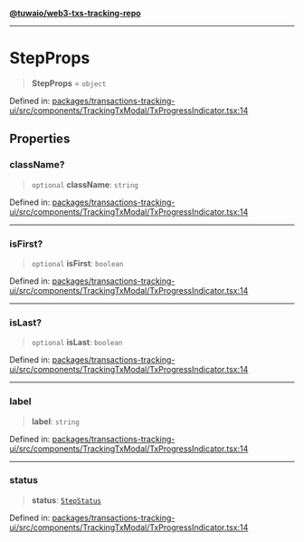 [**@tuwaio/web3-txs-tracking-repo**](../../../README.md)

***

# StepProps

> **StepProps** = `object`

Defined in: [packages/transactions-tracking-ui/src/components/TrackingTxModal/TxProgressIndicator.tsx:14](https://github.com/TuwaIO/web3-transactions-tracking/blob/65f363300724bdf9b035eaffd2ca6ee39c3a7709/packages/transactions-tracking-ui/src/components/TrackingTxModal/TxProgressIndicator.tsx#L14)

## Properties

### className?

> `optional` **className**: `string`

Defined in: [packages/transactions-tracking-ui/src/components/TrackingTxModal/TxProgressIndicator.tsx:14](https://github.com/TuwaIO/web3-transactions-tracking/blob/65f363300724bdf9b035eaffd2ca6ee39c3a7709/packages/transactions-tracking-ui/src/components/TrackingTxModal/TxProgressIndicator.tsx#L14)

***

### isFirst?

> `optional` **isFirst**: `boolean`

Defined in: [packages/transactions-tracking-ui/src/components/TrackingTxModal/TxProgressIndicator.tsx:14](https://github.com/TuwaIO/web3-transactions-tracking/blob/65f363300724bdf9b035eaffd2ca6ee39c3a7709/packages/transactions-tracking-ui/src/components/TrackingTxModal/TxProgressIndicator.tsx#L14)

***

### isLast?

> `optional` **isLast**: `boolean`

Defined in: [packages/transactions-tracking-ui/src/components/TrackingTxModal/TxProgressIndicator.tsx:14](https://github.com/TuwaIO/web3-transactions-tracking/blob/65f363300724bdf9b035eaffd2ca6ee39c3a7709/packages/transactions-tracking-ui/src/components/TrackingTxModal/TxProgressIndicator.tsx#L14)

***

### label

> **label**: `string`

Defined in: [packages/transactions-tracking-ui/src/components/TrackingTxModal/TxProgressIndicator.tsx:14](https://github.com/TuwaIO/web3-transactions-tracking/blob/65f363300724bdf9b035eaffd2ca6ee39c3a7709/packages/transactions-tracking-ui/src/components/TrackingTxModal/TxProgressIndicator.tsx#L14)

***

### status

> **status**: [`StepStatus`](StepStatus.md)

Defined in: [packages/transactions-tracking-ui/src/components/TrackingTxModal/TxProgressIndicator.tsx:14](https://github.com/TuwaIO/web3-transactions-tracking/blob/65f363300724bdf9b035eaffd2ca6ee39c3a7709/packages/transactions-tracking-ui/src/components/TrackingTxModal/TxProgressIndicator.tsx#L14)
